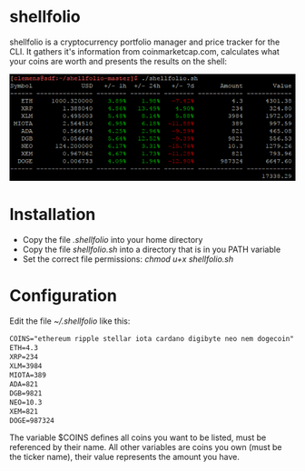 # shellfolio

shellfolio is a cryptocurrency portfolio manager and price tracker for the CLI. It gathers it's information from coinmarketcap.com, calculates what your coins are worth and presents the results on the shell:

![screenshot](/screenshot_cli.png?raw=true "screenshot")

# Installation

* Copy the file _.shellfolio_ into your home directory
* Copy the file _shellfolio.sh_ into a directory that is in you PATH variable
* Set the correct file permissions: _chmod u+x shellfolio.sh_


# Configuration

Edit the file _~/.shellfolio_ like this:

```
COINS="ethereum ripple stellar iota cardano digibyte neo nem dogecoin"
ETH=4.3
XRP=234
XLM=3984
MIOTA=389
ADA=821
DGB=9821
NEO=10.3
XEM=821
DOGE=987324
```

The variable $COINS defines all coins you want to be listed, must be referenced by their name. All other variables are coins you own (must be the ticker name), their value represents the amount you have.
